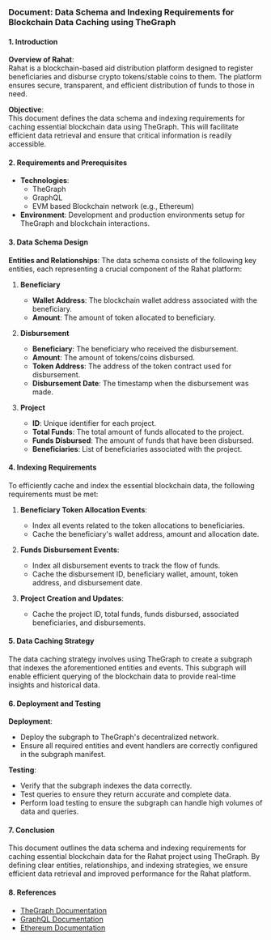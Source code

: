 ### Document: Data Schema and Indexing Requirements for Blockchain Data Caching using TheGraph

#### 1. Introduction
**Overview of Rahat**:  
Rahat is a blockchain-based aid distribution platform designed to register beneficiaries and disburse crypto tokens/stable coins to them. The platform ensures secure, transparent, and efficient distribution of funds to those in need.

**Objective**:  
This document defines the data schema and indexing requirements for caching essential blockchain data using TheGraph. This will facilitate efficient data retrieval and ensure that critical information is readily accessible.

#### 2. Requirements and Prerequisites
- **Technologies**: 
  - TheGraph
  - GraphQL
  - EVM based Blockchain network (e.g., Ethereum)
- **Environment**: Development and production environments setup for TheGraph and blockchain interactions.

#### 3. Data Schema Design
**Entities and Relationships**: The data schema consists of the following key entities, each representing a crucial component of the Rahat platform:

1. **Beneficiary**
   - **Wallet Address**: The blockchain wallet address associated with the beneficiary.
   - **Amount**: The amount of token allocated to beneficiary.

2. **Disbursement**
   - **Beneficiary**: The beneficiary who received the disbursement.
   - **Amount**: The amount of tokens/coins disbursed.
   - **Token Address**: The address of the token contract used for disbursement.
   - **Disbursement Date**: The timestamp when the disbursement was made.

3. **Project**
   - **ID**: Unique identifier for each project.
   - **Total Funds**: The total amount of funds allocated to the project.
   - **Funds Disbursed**: The amount of funds that have been disbursed.
   - **Beneficiaries**: List of beneficiaries associated with the project.

#### 4. Indexing Requirements
To efficiently cache and index the essential blockchain data, the following requirements must be met:

1. **Beneficiary Token Allocation Events**: 
   - Index all events related to the token allocations to beneficiaries.
   - Cache the beneficiary's wallet address, amount and allocation date.

2. **Funds Disbursement Events**: 
   - Index all disbursement events to track the flow of funds.
   - Cache the disbursement ID, beneficiary wallet, amount, token address, and disbursement date.

3. **Project Creation and Updates**: 
   - Cache the project ID, total funds, funds disbursed, associated beneficiaries, and disbursements.

#### 5. Data Caching Strategy
The data caching strategy involves using TheGraph to create a subgraph that indexes the aforementioned entities and events. This subgraph will enable efficient querying of the blockchain data to provide real-time insights and historical data.

#### 6. Deployment and Testing
**Deployment**:
- Deploy the subgraph to TheGraph's decentralized network.
- Ensure all required entities and event handlers are correctly configured in the subgraph manifest.

**Testing**:
- Verify that the subgraph indexes the data correctly.
- Test queries to ensure they return accurate and complete data.
- Perform load testing to ensure the subgraph can handle high volumes of data and queries.

#### 7. Conclusion
This document outlines the data schema and indexing requirements for caching essential blockchain data for the Rahat project using TheGraph. By defining clear entities, relationships, and indexing strategies, we ensure efficient data retrieval and improved performance for the Rahat platform.

#### 8. References
- [TheGraph Documentation](https://thegraph.com/docs/)
- [GraphQL Documentation](https://graphql.org/learn/)
- [Ethereum Documentation](https://ethereum.org/en/developers/docs/)

